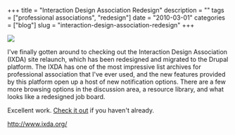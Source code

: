 +++
title = "Interaction Design Association Redesign"
description = ""
tags = ["professional associations", "redesign"]
date = "2010-03-01"
categories = ["blog"]
slug = "interaction-design-association-redesign"
+++



  <div class="notebook-screenshot"><a href="http://www.ixda.org/"><img src="//media.konigi.com/bluga/wt4b8c140bee870_large.jpg"/></a></div><p>I've finally gotten around to checking out the Interaction Design Association (IXDA) site relaunch, which has been redesigned and migrated to the Drupal platform. The IXDA has one of the most impressive list archives for professional association that I've ever used, and the new features provided by this platform open up a host of new notification options. There are a few more browsing options in the discussion area, a resource library, and what looks like a redesigned job board.</p>

<p>Excellent work. <a href="http://www.ixda.org/">Check it out</a> if you haven't already.</p>

    
  <a href="http://www.ixda.org/">http://www.ixda.org/</a>
